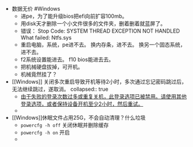 - 数据无价 #Windows
	- 进pe，为了能升级bios把efi向前扩容100mb。
	- 用disk天才删除一个小文件很多的文件夹，删着删着就蓝屏了。
	- 错误：
	  Stop Code: SYSTEM THREAD EXCEPTION NOT HANDLED 
	  What failed: Ntfs.sys
	- 重启电脑，系统，pe进不去。
	  换内存条，进不去。
	  换另一个固态系统，进不去。
	- f2系统设置能进去。
	  f10 bios能进去去。
	- 把机械硬盘拔掉，可开机。
	- 机械竟然挂了？
- [[Windows]] 关闭多次重启导致开机等待2小时，多次通过忘记密码跳过后，无法继续跳过，遂取消。
  collapsed:: true
	- [由于失败的登录次数过多或重复关机，此登录选项已被禁用。请使用其他登录选项，或者保持设备开机至少2小时，然后重试。](https://blog.csdn.net/weixin_43590796/article/details/112093177)
	-
- [[Windows]]休眠文件占用25G，不会自动清理？什么垃圾
	- `powercfg -h off` 关闭休眠并删除缓存
	- `powercfg -h on` 开启
	-